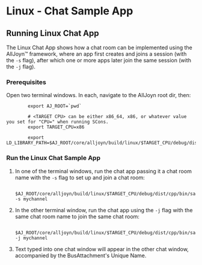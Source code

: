 # Linux - Chat Sample App

## Running Linux Chat App
The Linux Chat App shows how a chat room can be implemented using the AllJoyn&trade; framework, where an app first creates and joins a session (with the `-s` flag), after which one or more apps later join the same session (with the `-j` flag).

### Prerequisites

Open two terminal windows.   In each, navigate to the AllJoyn root dir, then:

            export AJ_ROOT=`pwd`

            # <TARGET CPU> can be either x86_64, x86, or whatever value you set for "CPU=" when running SCons.
            export TARGET_CPU=x86
            
            export LD_LIBRARY_PATH=$AJ_ROOT/core/alljoyn/build/linux/$TARGET_CPU/debug/dist/cpp/lib:$LD_LIBRARY_PATH

### Run the Linux Chat Sample App

1.  In one of the terminal windows, run the chat app passing it a chat room name with the `-s` flag to set up and join a chat room:

            $AJ_ROOT/core/alljoyn/build/linux/$TARGET_CPU/debug/dist/cpp/bin/samples/chat -s mychannel

2.  In the other terminal window, run the chat app using the `-j` flag with the same chat room name to join the same chat room:

            $AJ_ROOT/core/alljoyn/build/linux/$TARGET_CPU/debug/dist/cpp/bin/samples/chat -j mychannel

3.  Text typed into one chat window will appear in the other chat window, accompanied by the BusAttachment's Unique Name.
